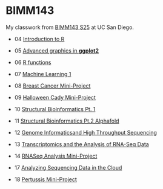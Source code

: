 # BIMM143
My classwork from [BIMM143 S25](https://bioboot.github.io/bimm143_S25/) at UC San Diego.

- 04 [Introduction to R]()

- 05 [Advanced graphics in **ggplot2**](https://github.com/ZoeJ68/bimm143_github/blob/main/class05/class05.md)

- 06 [R functions](https://github.com/ZoeJ68/bimm143_github/blob/main/class06/BIMM%20143%20Class%206.md)

- 07 [Machine Learning 1](https://github.com/ZoeJ68/bimm143_github/blob/main/class07/BIMM%20143%20Class%207%20Lab.md)

- 08 [Breast Cancer Mini-Project](https://github.com/ZoeJ68/bimm143_github/blob/main/class08/BIMM%20143%20Lab%208%20Mini%20Project.md)

- 09 [Halloween Cady Mini-Project]()

- 10 [Structural Bioinformatics Pt. 1]()

- 11 [Structural Bioinformatics Pt.2 Alphafold]()

- 12 [Genome Informaticsand High Throughput Sequencing]()

- 13 [Transcriptomics and the Analysis of RNA-Seq Data]()

- 14 [RNASeq Analysis Mini-Project]()

- 17 [Analyzing Sequencing Data in the Cloud]()

- 18 [Pertussis Mini-Project]()
